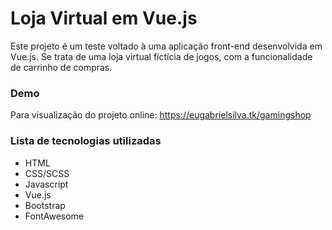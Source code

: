 # Loja Virtual em Vue.js
Este projeto é um teste voltado à uma aplicação front-end desenvolvida em Vue.js. Se trata de uma loja virtual fictícia de jogos, com a funcionalidade de carrinho de compras.

### Demo
Para visualização do projeto online: https://eugabrielsilva.tk/gamingshop

### Lista de tecnologias utilizadas
- HTML
- CSS/SCSS
- Javascript
- Vue.js
- Bootstrap
- FontAwesome
